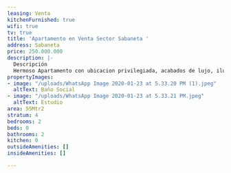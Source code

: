 ```yaml
---
leasing: Venta
kitchenFurnished: true
wifi: true
tv: true
title: 'Apartamento en Venta Sector Sabaneta '
address: Sabaneta
price: 250.000.000
description: |-
  Descripción
  Hermoso Apartamento con ubicacion privilegiada, acabados de lujo, iluminado, acogedores espacios, rodeado de naturaleza, zona muy tranquila, excelente transporte publico, ideal para, unidad completa.
propertyImages:
- image: "/uploads/WhatsApp Image 2020-01-23 at 5.33.20 PM (1).jpeg"
  altText: Baño Social
- image: "/uploads/WhatsApp Image 2020-01-23 at 5.33.21 PM.jpeg"
  altText: Estudio
area: 55Mtr2
stratum: 4
bedrooms: 2
beds: 0
bathrooms: 2
kitchen: 0
outsideAmenities: []
insideAmenities: []

---
```

